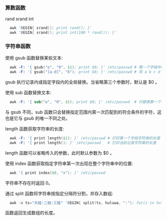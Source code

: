 
### 算数函数

rand srand int
```s
  awk 'BEGIN{ srand(); print rand(); }'
  awk 'BEGIN{ srand(); print int(100 * rand()); }'
```

### 字符串函数

使用 gsub 函数替换某些文本:
```s
  awk -F: '{ gsub("o", "O", $1); print $0; }' /etc/passwd # 第一个字段中的所有小写 o 替换为大写 O
  awk -F: '{ gsub("[a-d]", "6"); print $0; }' /etc/passwd # 将 a b c d 替换为 6
```
gsub 执行记录内或指定字段内的全局替换。当省略第三个参数时，默认是 $0 。

使用 sub 函数替换文本:
```s
  awk -F: '{ sub("o", "O", $1); print $0; }' /etc/passwd  # 只替换第一个字段中第一次出现的 o
```
与 gsub 不同，sub 函数只会替换指定范围内第一次匹配到的符合条件的字符，这也是它与 gsub 的唯一不同之处。

length 函数获取字符串的长度:
```s
  awk -F: '{ print length($1); }' /etc/passwd # 打印第一个字段字符串的长度
  awk -F: '{ print length(); }' /etc/passwd   # 打印当前记录字符串的长度
```
length 函数可以省略传入的参数，此时默认参数为 $0 。

使用 index 函数获取指定字符串第一次出现在整个字符串中的位置:
```s
  awk '{ print index($0, "x"); }' /etc/passwd
```
字符串不存在时返回 0。

通过 split 函数将字符串按指定分隔符分割，并存入数组:
```s
  awk -v ts="大娃:二娃:三娃" 'BEGIN{ split(ts, huluwa, ":"); for(i in huluwa){ print huluwa[i]; }}'
```
函数返回生成数组的长度。
